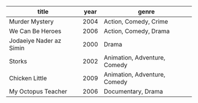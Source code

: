 |title|year|genre|
|-----|----|-----|
|Murder Mystery|2004|Action, Comedy, Crime|
|We Can Be Heroes|2006|Action, Comedy, Drama|
|Jodaeiye Nader az Simin|2000|Drama|
|Storks|2002|Animation, Adventure, Comedy|
|Chicken Little|2009|Animation, Adventure, Comedy|
|My Octopus Teacher|2006|Documentary, Drama|
